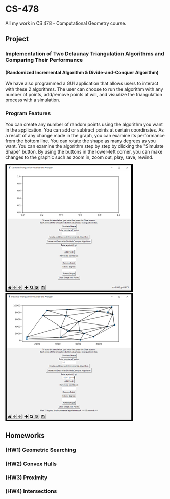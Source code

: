 # CS-478
All my work in CS 478 - Computational Geometry course. 

## Project
### Implementation of Two Delaunay Triangulation Algorithms and Comparing Their Performance
#### (Randomized Incremental Algorithm & Divide-and-Conquer Algorithm)
We have also programmed a GUI application that allows users to interact with these 2 algorithms. The user can choose to run the algorithm with any number of points, add/remove points at will, and visualize the triangulation process with a simulation.

### Program Features
You can create any number of random points using the algorithm you want in the application. You can add or subtract points at certain coordinates. As a result of any change made in the graph, you can examine its performance from the bottom line. You can rotate the shape as many degrees as you want. You can examine the algorithm step by step by clicking the "Simulate Shape" button. By using the buttons in the lower-left corner, you can make changes to the graphic such as zoom in, zoom out, play, save, rewind.

<p float="left">
<img src="https://github.com/farukulutas/CS-478/blob/main/img/init_gui.PNG" width="400" height="400" />
<img src="https://github.com/farukulutas/CS-478/blob/main/img/algo_gui.PNG" width="400" height="400" />
</p>

## Homeworks
### (HW1) Geometric Searching
### (HW2) Convex Hulls
### (HW3) Proximity
### (HW4) Intersections
